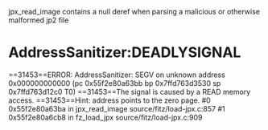 jpx_read_image contains a null deref when parsing a malicious or otherwise malformed jp2 file

AddressSanitizer:DEADLYSIGNAL
=================================================================
==31453==ERROR: AddressSanitizer: SEGV on unknown address 0x000000000000 (pc 0x55f2e80a63bb bp 0x7ffd763d3530 sp 0x7ffd763d12c0 T0)
==31453==The signal is caused by a READ memory access.
==31453==Hint: address points to the zero page.
    #0 0x55f2e80a63ba in jpx_read_image source/fitz/load-jpx.c:857
    #1 0x55f2e80a6cb8 in fz_load_jpx source/fitz/load-jpx.c:909
